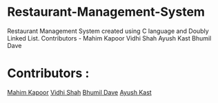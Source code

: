 # Restaurant-Management-System
Restaurant Management System created using C language and Doubly Linked List.
Contributors -
Mahim Kapoor 
Vidhi Shah
Ayush Kast
Bhumil Dave

# Contributors :
[Mahim Kapoor](https://github.com/mahimk9)
[Vidhi Shah](https://github.com/vshah-21)
[Bhumil Dave](https://github.com/bhumildave91)
[Ayush Kast](https://github.com/AyushKast23)
